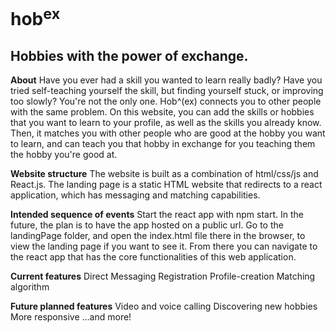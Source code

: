  # hob<sup>ex</sup>
 ## Hobbies with the power of exchange.
 
**About**
Have you ever had a skill you wanted to learn really badly? Have you tried self-teaching yourself the skill, but finding yourself stuck, or improving too slowly? You're not the only one. Hob^(ex) connects you to other people with the same problem. On this website, you can add the skills or hobbies that you want to learn to your profile, as well as the skills you already know. Then, it matches you with other people who are good at the hobby you want to learn, and can teach you that hobby in exchange for you teaching them the hobby you're good at.

**Website structure** 
The website is built as a combination of html/css/js and React.js. The landing page is a static HTML website that redirects to a react application, which has messaging and matching capabilities.

**Intended sequence of events** 
Start the react app with npm start. In the future, the plan is to have the app hosted on a public url. Go to the landingPage folder, and open the index.html file there in the browser, to view the landing page if you want to see it. From there you can navigate to the react app that has the core functionalities of this web application.

**Current features** 
Direct Messaging 
Registration 
Profile-creation 
Matching algorithm

**Future planned features** 
Video and voice calling 
Discovering new hobbies 
More responsive 
...and more!
